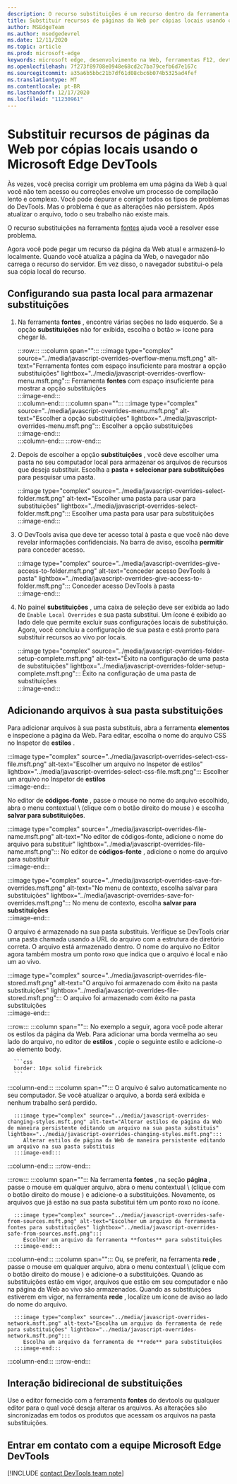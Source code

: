 ```yaml
---
description: O recurso substituições é um recurso dentro da ferramenta fontes do Microsoft Edge DevTools que permite copiar recursos de página da Web para seu disco rígido.  Quando você atualiza a página da Web, o DevTools não carrega o recurso, mas o substitui pela cópia local em vez disso.
title: Substituir recursos de páginas da Web por cópias locais usando o Microsoft Edge DevTools
author: MSEdgeTeam
ms.author: msedgedevrel
ms.date: 12/11/2020
ms.topic: article
ms.prod: microsoft-edge
keywords: microsoft edge, desenvolvimento na Web, ferramentas F12, devtools
ms.openlocfilehash: 7f273f89708e0948e68cd2c7ba79cefb6d7e167c
ms.sourcegitcommit: a35a6b5bbc21b7df61d08cbc6b074b5325ad4fef
ms.translationtype: MT
ms.contentlocale: pt-BR
ms.lasthandoff: 12/17/2020
ms.locfileid: "11230961"
---
```

# Substituir recursos de páginas da Web por cópias locais usando o Microsoft Edge DevTools  

Às vezes, você precisa corrigir um problema em uma página da Web à qual você não tem acesso ou correções envolve um processo de compilação lento e complexo.  Você pode depurar e corrigir todos os tipos de problemas do DevTools. Mas o problema é que as alterações não persistem.  Após atualizar o arquivo, todo o seu trabalho não existe mais.  

O recurso substituições na ferramenta [fontes][DevToolsSourcesTool] ajuda você a resolver esse problema.  

Agora você pode pegar um recurso da página da Web atual e armazená-lo localmente.  Quando você atualiza a página da Web, o navegador não carrega o recurso do servidor.  Em vez disso, o navegador substitui-o pela sua cópia local do recurso.  

## Configurando sua pasta local para armazenar substituições  

1.  Na ferramenta **fontes** , encontre várias seções no lado esquerdo.  Se a opção **substituições** não for exibida, escolha o botão <code>&#x0226B;</code><!--`≫`--> ícone para chegar lá.  
    
    :::row:::
       :::column span="":::
          :::image type="complex" source="../media/javascript-overrides-overflow-menu.msft.png" alt-text="Ferramenta fontes com espaço insuficiente para mostrar a opção substituições" lightbox="../media/javascript-overrides-overflow-menu.msft.png":::
             Ferramenta **fontes** com espaço insuficiente para mostrar a opção substituições  
          :::image-end:::  
       :::column-end:::
       :::column span="":::
          :::image type="complex" source="../media/javascript-overrides-menu.msft.png" alt-text="Escolher a opção substituições" lightbox="../media/javascript-overrides-menu.msft.png":::
             Escolher a opção substituições  
          :::image-end:::  
       :::column-end:::
    :::row-end:::  
    
1.  Depois de escolher a opção **substituições** , você deve escolher uma pasta no seu computador local para armazenar os arquivos de recursos que deseja substituir.  Escolha a **pasta + selecionar para substituições** para pesquisar uma pasta.  
    
    :::image type="complex" source="../media/javascript-overrides-select-folder.msft.png" alt-text="Escolher uma pasta para usar para substituições" lightbox="../media/javascript-overrides-select-folder.msft.png":::
       Escolher uma pasta para usar para substituições  
    :::image-end:::  
    
1.  O DevTools avisa que deve ter acesso total à pasta e que você não deve revelar informações confidenciais.  Na barra de aviso, escolha **permitir** para conceder acesso.  
    
    :::image type="complex" source="../media/javascript-overrides-give-access-to-folder.msft.png" alt-text="conceder acesso DevTools à pasta" lightbox="../media/javascript-overrides-give-access-to-folder.msft.png":::
       Conceder acesso DevTools à pasta  
    :::image-end:::  
    
1.  No painel **substituições** , uma caixa de seleção deve ser exibida ao lado de `Enable Local Overrides` e sua pasta substitui.  Um ícone é exibido ao lado dele que permite excluir suas configurações locais de substituição.  Agora, você concluiu a configuração de sua pasta e está pronto para substituir recursos ao vivo por locais.
    
    :::image type="complex" source="../media/javascript-overrides-folder-setup-complete.msft.png" alt-text="Êxito na configuração de uma pasta de substituições" lightbox="../media/javascript-overrides-folder-setup-complete.msft.png":::
       Êxito na configuração de uma pasta de substituições  
    :::image-end:::  
    
## Adicionando arquivos à sua pasta substituições  
  
Para adicionar arquivos à sua pasta substituis, abra a ferramenta **elementos** e inspecione a página da Web.  Para editar, escolha o nome do arquivo CSS no Inspetor de **estilos** .  

:::image type="complex" source="../media/javascript-overrides-select-css-file.msft.png" alt-text="Escolher um arquivo no Inspetor de estilos" lightbox="../media/javascript-overrides-select-css-file.msft.png":::
   Escolher um arquivo no Inspetor de **estilos**  
:::image-end:::  

No editor de **códigos-fonte** , passe o mouse no nome do arquivo escolhido, abra o menu contextual \ (clique com o botão direito do mouse \) e escolha **salvar para substituições**.  

:::image type="complex" source="../media/javascript-overrides-file-name.msft.png" alt-text="No editor de códigos-fonte, adicione o nome do arquivo para substituir" lightbox="../media/javascript-overrides-file-name.msft.png":::
   No editor de **códigos-fonte** , adicione o nome do arquivo para substituir  
:::image-end:::  

:::image type="complex" source="../media/javascript-overrides-save-for-overrides.msft.png" alt-text="No menu de contexto, escolha salvar para substituições" lightbox="../media/javascript-overrides-save-for-overrides.msft.png":::
   No menu de contexto, escolha **salvar para substituições**  
:::image-end:::  

O arquivo é armazenado na sua pasta substituis.  Verifique se DevTools criar uma pasta chamada usando a URL do arquivo com a estrutura de diretório correta.  O arquivo está armazenado dentro.  O nome do arquivo no Editor agora também mostra um ponto roxo que indica que o arquivo é local e não um ao vivo.  

:::image type="complex" source="../media/javascript-overrides-file-stored.msft.png" alt-text="O arquivo foi armazenado com êxito na pasta substituições" lightbox="../media/javascript-overrides-file-stored.msft.png":::
   O arquivo foi armazenado com êxito na pasta substituições  
:::image-end:::  

:::row:::
   :::column span="":::
      No exemplo a seguir, agora você pode alterar os estilos da página da Web.  Para adicionar uma borda vermelha ao seu lado do arquivo, no editor de **estilos** , copie o seguinte estilo e adicione-o ao elemento body.  
      
      ```css
      border: 10px solid firebrick
      ```  
   :::column-end:::
   :::column span="":::
      O arquivo é salvo automaticamente no seu computador.  Se você atualizar o arquivo, a borda será exibida e nenhum trabalho será perdido.  
      
      :::image type="complex" source="../media/javascript-overrides-changing-styles.msft.png" alt-text="Alterar estilos de página da Web de maneira persistente editando um arquivo na sua pasta substituis" lightbox="../media/javascript-overrides-changing-styles.msft.png":::
         Alterar estilos de página da Web de maneira persistente editando um arquivo na sua pasta substituis  
      :::image-end:::  
   :::column-end:::
:::row-end:::  

:::row:::
   :::column span="":::
      Na ferramenta **fontes** , na seção **página** , passe o mouse em qualquer arquivo, abra o menu contextual \ (clique com o botão direito do mouse \) e adicione-o a substituições.  Novamente, os arquivos que já estão na sua pasta substitui têm um ponto roxo no ícone.  
      
      :::image type="complex" source="../media/javascript-overrides-safe-from-sources.msft.png" alt-text="Escolher um arquivo da ferramenta fontes para substituições" lightbox="../media/javascript-overrides-safe-from-sources.msft.png":::
         Escolher um arquivo da ferramenta **fontes** para substituições  
      :::image-end:::  
   :::column-end:::
   :::column span="":::
      Ou, se preferir, na ferramenta **rede** , passe o mouse em qualquer arquivo, abra o menu contextual \ (clique com o botão direito do mouse \) e adicione-o a substituições.  Quando as substituições estão em vigor, arquivos que estão em seu computador e não na página da Web ao vivo são armazenados.  Quando as substituições estiverem em vigor, na ferramenta **rede** , localize um ícone de aviso ao lado do nome do arquivo.  
      
      :::image type="complex" source="../media/javascript-overrides-network.msft.png" alt-text="Escolha um arquivo da ferramenta de rede para substituições" lightbox="../media/javascript-overrides-network.msft.png":::
         Escolha um arquivo da ferramenta de **rede** para substituições  
      :::image-end:::  
   :::column-end:::
:::row-end:::  

## Interação bidirecional de substituições  

Use o editor fornecido com a ferramenta **fontes** do devtools ou qualquer editor para o qual você deseja alterar os arquivos.  As alterações são sincronizadas em todos os produtos que acessam os arquivos na pasta substituições.  

## Entrar em contato com a equipe Microsoft Edge DevTools  

[!INCLUDE [contact DevTools team note](../includes/contact-devtools-team-note.md)]  

<!-- links -->  

[DevToolsSourcesTool]: ../sources/index.md "Visão geral da ferramenta fontes | Documentos da Microsoft"  
